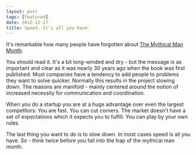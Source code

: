 ```yaml
---
layout: post
tags: [Featured]
date: 2012-12-17
title: Speed. It's all you have.
---
```

It's remarkable how many people have forgotten about [The Mythical Man Month](http://www.amazon.com/The-Mythical-Man-Month-Engineering-Anniversary/dp/0201835959/ref=sr_1_1?ie=UTF8&qid=1355787485&sr=8-1&keywords=mythical+man+month).

You should read it. It's a bit long-winded and dry - but the message is as important and clear as it was nearly 30 years ago when the book was first published: Most companies have a tendency to add people to problems they want to solve quicker. Normally this results in the project slowing down. The reasons are manifold - mainly centered around the notion of increased necessity for communication and coordination.

When you do a startup you are at a huge advantage over even the largest competitors: You are fast. You can cut corners. The market doesn't have a set of expectations which it expects you to fulfill. You can play by your own rules.

The last thing you want to do is to slow down. In most cases speed is all you have. So - think twice before you fall into the trap of the mythical man month.